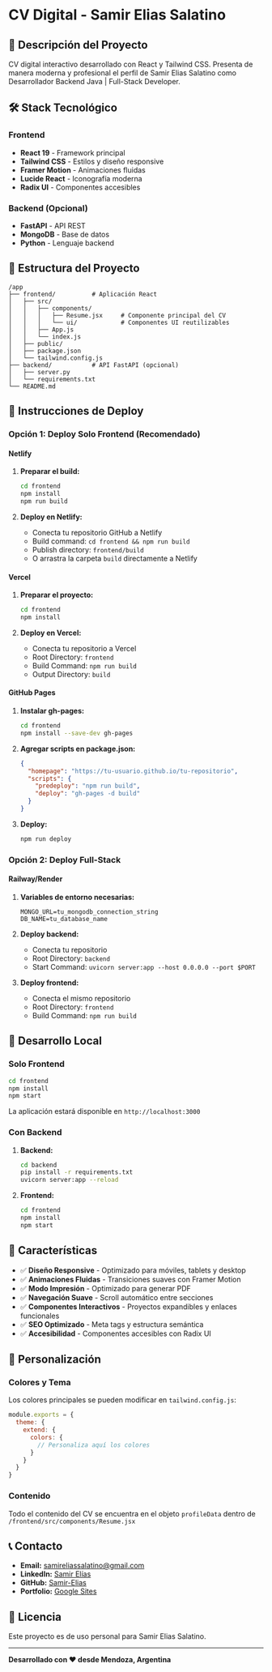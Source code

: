 # CV Digital - Samir Elias Salatino

## 🚀 Descripción del Proyecto

CV digital interactivo desarrollado con React y Tailwind CSS. Presenta de manera moderna y profesional el perfil de Samir Elias Salatino como Desarrollador Backend Java | Full-Stack Developer.

## 🛠️ Stack Tecnológico

### Frontend
- **React 19** - Framework principal
- **Tailwind CSS** - Estilos y diseño responsive
- **Framer Motion** - Animaciones fluidas
- **Lucide React** - Iconografía moderna
- **Radix UI** - Componentes accesibles

### Backend (Opcional)
- **FastAPI** - API REST
- **MongoDB** - Base de datos
- **Python** - Lenguaje backend

## 📁 Estructura del Proyecto

```
/app
├── frontend/          # Aplicación React
│   ├── src/
│   │   ├── components/
│   │   │   ├── Resume.jsx     # Componente principal del CV
│   │   │   └── ui/            # Componentes UI reutilizables
│   │   ├── App.js
│   │   └── index.js
│   ├── public/
│   ├── package.json
│   └── tailwind.config.js
├── backend/           # API FastAPI (opcional)
│   ├── server.py
│   └── requirements.txt
└── README.md
```

## 🚀 Instrucciones de Deploy

### Opción 1: Deploy Solo Frontend (Recomendado)

#### Netlify
1. **Preparar el build:**
   ```bash
   cd frontend
   npm install
   npm run build
   ```

2. **Deploy en Netlify:**
   - Conecta tu repositorio GitHub a Netlify
   - Build command: `cd frontend && npm run build`
   - Publish directory: `frontend/build`
   - O arrastra la carpeta `build` directamente a Netlify

#### Vercel
1. **Preparar el proyecto:**
   ```bash
   cd frontend
   npm install
   ```

2. **Deploy en Vercel:**
   - Conecta tu repositorio a Vercel
   - Root Directory: `frontend`
   - Build Command: `npm run build`
   - Output Directory: `build`

#### GitHub Pages
1. **Instalar gh-pages:**
   ```bash
   cd frontend
   npm install --save-dev gh-pages
   ```

2. **Agregar scripts en package.json:**
   ```json
   {
     "homepage": "https://tu-usuario.github.io/tu-repositorio",
     "scripts": {
       "predeploy": "npm run build",
       "deploy": "gh-pages -d build"
     }
   }
   ```

3. **Deploy:**
   ```bash
   npm run deploy
   ```

### Opción 2: Deploy Full-Stack

#### Railway/Render
1. **Variables de entorno necesarias:**
   ```
   MONGO_URL=tu_mongodb_connection_string
   DB_NAME=tu_database_name
   ```

2. **Deploy backend:**
   - Conecta tu repositorio
   - Root Directory: `backend`
   - Start Command: `uvicorn server:app --host 0.0.0.0 --port $PORT`

3. **Deploy frontend:**
   - Conecta el mismo repositorio
   - Root Directory: `frontend`
   - Build Command: `npm run build`

## 🔧 Desarrollo Local

### Solo Frontend
```bash
cd frontend
npm install
npm start
```
La aplicación estará disponible en `http://localhost:3000`

### Con Backend
1. **Backend:**
   ```bash
   cd backend
   pip install -r requirements.txt
   uvicorn server:app --reload
   ```

2. **Frontend:**
   ```bash
   cd frontend
   npm install
   npm start
   ```

## 📱 Características

- ✅ **Diseño Responsive** - Optimizado para móviles, tablets y desktop
- ✅ **Animaciones Fluidas** - Transiciones suaves con Framer Motion
- ✅ **Modo Impresión** - Optimizado para generar PDF
- ✅ **Navegación Suave** - Scroll automático entre secciones
- ✅ **Componentes Interactivos** - Proyectos expandibles y enlaces funcionales
- ✅ **SEO Optimizado** - Meta tags y estructura semántica
- ✅ **Accesibilidad** - Componentes accesibles con Radix UI

## 🎨 Personalización

### Colores y Tema
Los colores principales se pueden modificar en `tailwind.config.js`:

```javascript
module.exports = {
  theme: {
    extend: {
      colors: {
        // Personaliza aquí los colores
      }
    }
  }
}
```

### Contenido
Todo el contenido del CV se encuentra en el objeto `profileData` dentro de `/frontend/src/components/Resume.jsx`

## 📞 Contacto

- **Email:** samireliassalatino@gmail.com
- **LinkedIn:** [Samir Elías](https://www.linkedin.com/in/samir-elías)
- **GitHub:** [Samir-Elias](https://github.com/Samir-Elias)
- **Portfolio:** [Google Sites](https://sites.google.com/view/samir-elias-salatino/inicio)

## 📄 Licencia

Este proyecto es de uso personal para Samir Elias Salatino.

---

**Desarrollado con ❤️ desde Mendoza, Argentina**
